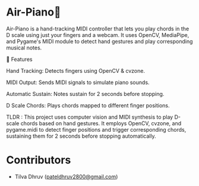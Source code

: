 # Air-Piano🎹

Air-Piano is a hand-tracking MIDI controller that lets you play chords in the D scale using just your fingers and a webcam. It uses OpenCV, MediaPipe, and Pygame's MIDI module to detect hand gestures and play corresponding musical notes.

🎯 Features

Hand Tracking: Detects fingers using OpenCV & cvzone.

MIDI Output: Sends MIDI signals to simulate piano sounds.

Automatic Sustain: Notes sustain for 2 seconds before stopping.

D Scale Chords: Plays chords mapped to different finger positions.


TLDR : This project uses computer vision and MIDI synthesis to play D-scale chords based on hand gestures. It employs OpenCV, cvzone, and pygame.midi to detect finger positions and trigger corresponding chords, sustaining them for 2 seconds before stopping automatically.

# Contributors
- Tilva Dhruv (pateldhruv2800@gmail.com)
